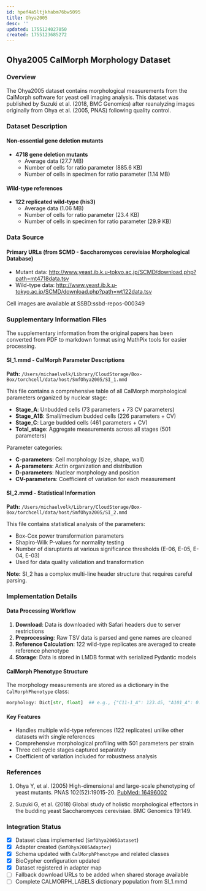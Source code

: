 ```yaml
---
id: hpef4a5ltjkhabm76bw5095
title: Ohya2005
desc: ''
updated: 1755124027050
created: 1755123685272
---
```


## Ohya2005 CalMorph Morphology Dataset

### Overview

The Ohya2005 dataset contains morphological measurements from the CalMorph software for yeast cell imaging analysis. This dataset was published by Suzuki et al. (2018, BMC Genomics) after reanalyzing images originally from Ohya et al. (2005, PNAS) following quality control.

### Dataset Description

#### Non-essential gene deletion mutants

- **4718 gene deletion mutants**
  - Average data (27.7 MB)
  - Number of cells for ratio parameter (885.6 KB)
  - Number of cells in specimen for ratio parameter (1.14 MB)
  
#### Wild-type references

- **122 replicated wild-type (his3)**
  - Average data (1.06 MB)
  - Number of cells for ratio parameter (23.4 KB)
  - Number of cells in specimen for ratio parameter (29.9 KB)

### Data Source

#### Primary URLs (from SCMD - Saccharomyces cerevisiae Morphological Database)

- Mutant data: <http://www.yeast.ib.k.u-tokyo.ac.jp/SCMD/download.php?path=mt4718data.tsv>
- Wild-type data: <http://www.yeast.ib.k.u-tokyo.ac.jp/SCMD/download.php?path=wt122data.tsv>

Cell images are available at SSBD:ssbd-repos-000349

### Supplementary Information Files

The supplementary information from the original papers has been converted from PDF to markdown format using MathPix tools for easier processing.

#### SI_1.mmd - CalMorph Parameter Descriptions

**Path:** `/Users/michaelvolk/Library/CloudStorage/Box-Box/torchcell/data/host/SmfOhya2005/SI_1.mmd`

This file contains a comprehensive table of all CalMorph morphological parameters organized by nuclear stage:

- **Stage_A**: Unbudded cells (73 parameters + 73 CV parameters)
- **Stage_A1B**: Small/medium budded cells (226 parameters + CV)
- **Stage_C**: Large budded cells (461 parameters + CV)
- **Total_stage**: Aggregate measurements across all stages (501 parameters)

Parameter categories:

- **C-parameters**: Cell morphology (size, shape, wall)
- **A-parameters**: Actin organization and distribution
- **D-parameters**: Nuclear morphology and position
- **CV-parameters**: Coefficient of variation for each measurement

#### SI_2.mmd - Statistical Information

**Path:** `/Users/michaelvolk/Library/CloudStorage/Box-Box/torchcell/data/host/SmfOhya2005/SI_2.mmd`

This file contains statistical analysis of the parameters:

- Box-Cox power transformation parameters
- Shapiro-Wilk P-values for normality testing
- Number of disruptants at various significance thresholds (E-06, E-05, E-04, E-03)
- Used for data quality validation and transformation

**Note:** SI_2 has a complex multi-line header structure that requires careful parsing.

### Implementation Details

#### Data Processing Workflow

1. **Download**: Data is downloaded with Safari headers due to server restrictions
2. **Preprocessing**: Raw TSV data is parsed and gene names are cleaned
3. **Reference Calculation**: 122 wild-type replicates are averaged to create reference phenotype
4. **Storage**: Data is stored in LMDB format with serialized Pydantic models

#### CalMorph Phenotype Structure

The morphology measurements are stored as a dictionary in the `CalMorphPhenotype` class:

```python
morphology: Dict[str, float]  ## e.g., {"C11-1_A": 123.45, "A101_A": 0.67, ...}
```

#### Key Features

- Handles multiple wild-type references (122 replicates) unlike other datasets with single references
- Comprehensive morphological profiling with 501 parameters per strain
- Three cell cycle stages captured separately
- Coefficient of variation included for robustness analysis

### References

1. Ohya Y, et al. (2005) High-dimensional and large-scale phenotyping of yeast mutants. PNAS 102(52):19015-20. [PubMed: 16496002](https://pubmed.ncbi.nlm.nih.gov/16496002/)

2. Suzuki G, et al. (2018) Global study of holistic morphological effectors in the budding yeast Saccharomyces cerevisiae. BMC Genomics 19:149.

### Integration Status

- [x] Dataset class implemented (`SmfOhya2005Dataset`)
- [x] Adapter created (`SmfOhya2005Adapter`)
- [x] Schema updated with `CalMorphPhenotype` and related classes
- [x] BioCypher configuration updated
- [x] Dataset registered in adapter map
- [ ] Fallback download URLs to be added when shared storage available
- [ ] Complete CALMORPH_LABELS dictionary population from SI_1.mmd

